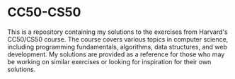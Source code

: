 # CC50-CS50
 This is a repository containing my solutions to the exercises from Harvard's CC50/CS50 course. The course covers various topics in computer science, including programming fundamentals, algorithms, data structures, and web development. My solutions are provided as a reference for those who may be working on similar exercises or looking for inspiration for their own solutions.
